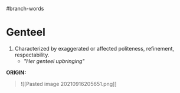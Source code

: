 #branch-words 
# Genteel
1. Characterized by exaggerated or affected politeness, refinement, respectability.
	- *"Her genteel upbringing"*


**ORIGIN:**
> ![[Pasted image 20210916205651.png]]